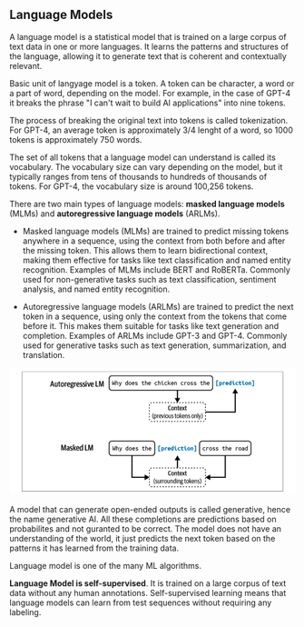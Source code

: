 ## Language Models

A language model is a statistical model that is trained on a large corpus of text data in one or more languages. It learns the patterns and structures of the language, allowing it to generate text that is coherent and contextually relevant.

Basic unit of langyage model is a token. A token can be character, a word or a part of word, depending on the model. For example, in the case of GPT-4 it breaks the phrase "I can't wait to build AI applications" into nine tokens.

The process of breaking the original text into tokens is called tokenization. For GPT-4, an average token is approximately 3/4 lenght of a word, so 1000 tokens is approximately 750 words.

The set of all tokens that a language model can understand is called its vocabulary. The vocabulary size can vary depending on the model, but it typically ranges from tens of thousands to hundreds of thousands of tokens. For GPT-4, the vocabulary size is around 100,256 tokens.

There are two main types of language models: **masked language models** (MLMs) and **autoregressive language models** (ARLMs).

- Masked language models (MLMs) are trained to predict missing tokens anywhere in a sequence, using the context from both before and after the missing token. This allows them to learn bidirectional context, making them effective for tasks like text classification and named entity recognition. Examples of MLMs include BERT and RoBERTa. Commonly used for non-generative tasks such as text classification, sentiment analysis, and named entity recognition.

- Autoregressive language models (ARLMs) are trained to predict the next token in a sequence, using only the context from the tokens that come before it. This makes them suitable for tasks like text generation and completion. Examples of ARLMs include GPT-3 and GPT-4. Commonly used for generative tasks such as text generation, summarization, and translation.

![Language Models](images/LanguageModels.png)

A model that can generate open-ended outputs is called generative, hence the name generative AI. All these completions are predictions based on probabilites and not guranted to be correct. The model does not have an understanding of the world, it just predicts the next token based on the patterns it has learned from the training data.

Language model is one of the many ML algorithms.

**Language Model is self-supervised**. It is trained on a large corpus of text data without any human annotations. Self-supervised learning means that language models can learn from test sequences without requiring any labeling.
